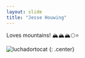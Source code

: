 ```yaml
---
layout: slide
title: "Jesse Houwing"
---
```


Loves mountains! 🏔️🏔️🏔️🌕⭐

![luchadortocat](https://octodex.github.com/images/luchadortocat.png)
{: .center}
